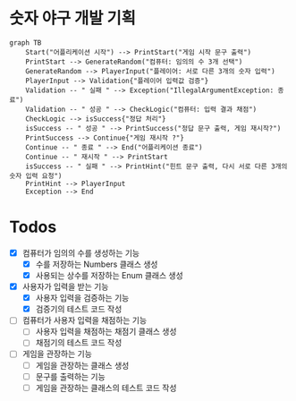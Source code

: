 # 숫자 야구 개발 기획

```mermaid
graph TB
    Start("어플리케이션 시작") --> PrintStart("게임 시작 문구 출력")
    PrintStart --> GenerateRandom("컴퓨터: 임의의 수 3개 선택")
    GenerateRandom --> PlayerInput("플레이어: 서로 다른 3개의 숫자 입력")
    PlayerInput --> Validation{"플레이어 입력값 검증"}
    Validation -- " 실패 " --> Exception("IllegalArgumentException: 종료")
    Validation -- " 성공 " --> CheckLogic("컴퓨터: 입력 결과 채점")
    CheckLogic --> isSuccess{"정답 처리"}
    isSuccess -- " 성공 " --> PrintSuccess("정답 문구 출력, 게임 재시작?")
    PrintSuccess --> Continue{"게임 재시작 ?"}
    Continue -- " 종료 " --> End("어플리케이션 종료")
    Continue -- " 재시작 " --> PrintStart
    isSuccess -- " 실패 " --> PrintHint("힌트 문구 출력, 다시 서로 다른 3개의 숫자 입력 요청")
    PrintHint --> PlayerInput
    Exception --> End
```

# Todos

- [x] 컴퓨터가 임의의 수를 생성하는 기능
    - [x] 수를 저장하는 Numbers 클래스 생성
    - [x] 사용되는 상수를 저장하는 Enum 클래스 생성
- [x] 사용자가 입력을 받는 기능
    - [x] 사용자 입력을 검증하는 기능
    - [x] 검증기의 테스트 코드 작성
- [ ] 컴퓨터가 사용자 입력을 채점하는 기능
    - [ ] 사용자 입력을 채점하는 채점기 클래스 생성
    - [ ] 채점기의 테스트 코드 작성
- [ ] 게임을 관장하는 기능
    - [ ] 게임을 관장하는 클래스 생성
    - [ ] 문구를 출력하는 기능
    - [ ] 게임을 관장하는 클래스의 테스트 코드 작성